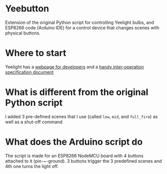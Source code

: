 # Yeebutton
Extension of the original Python script for controlling Yeelight bulbs, and ESP8266 code (Arduino IDE) for a control device that changes scenes with physical buttons.

# Where to start
Yeelight has a [webpage for developers](https://www.yeelight.com/en_US/developer) and a [handy inter-operation specification document](https://www.yeelight.com/download/Yeelight_Inter-Operation_Spec.pdf)

# What is different from the original Python script
I added 3 pre-defined scenes that I use (called ``low``, ``mid``, and ``full_fire``) as well as a shut-off command

# What does the Arduino script do
The script is made for an ESP8266 NodeMCU board with 4 buttons attached to it (pin-~-ground). 3 buttons trigger the 3 predefined scenes and 4th one turns the light off.
